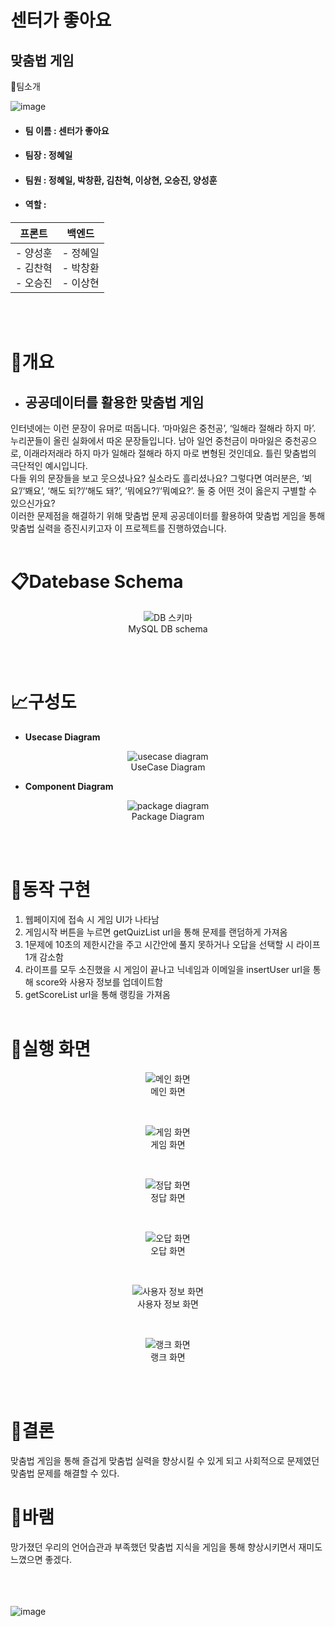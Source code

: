 # 센터가 좋아요
## 맞춤법 게임

👋팀소개

![image](./image/logos.JPG)


- #### 팀 이름 : 센터가 좋아요
- #### 팀장 : 정혜일
- #### 팀원 : 정혜일, 박창환, 김찬혁, 이상현, 오승진, 양성훈
- #### 역할 :

| 프론트 | 백엔드 |  
|---|---|  
| - 양성훈 </br> - 김찬혁 </br> - 오승진 | - 정혜일 </br> - 박창환 </br> - 이상현 |

</br></br>
# 📝개요  

- ## **공공데이터를 활용한 맞춤법 게임**  
인터넷에는 이런 문장이 유머로 떠돕니다.
‘마마잃은 중천공’, ‘일해라 절해라 하지 마’. 누리꾼들이 올린 실화에서 따온 문장들입니다.
남아 일언 중천금이 마마잃은 중천공으로, 이래라저래라 하지 마가 일해라 절해라 하지 마로 변형된 것인데요. 틀린 맞춤법의 극단적인 예시입니다.
</br>
다들 위의 문장들을 보고 웃으셨나요? 실소라도 흘리셨나요?
그렇다면 여러분은, ‘뵈요’/‘봬요’, ‘해도 되?’/‘해도 돼?’, ‘뭐에요?’/‘뭐예요?’. 둘 중 어떤 것이 옳은지 구별할 수 있으신가요?
</br>
이러한 문제점을 해결하기 위해 맞춤법 문제 공공데이터를 활용하여 맞춤법 게임을 통해 맞춤법 실력을 증진시키고자 이 프로젝트를 진행하였습니다.
</br></br>
# 📋Datebase Schema

<div align="center">
  <figure>
      <img src="./image/schema.PNG" alt="DB 스키마">
      <div align="center"><figcation>MySQL DB schema</figcation></div>
  </figure>
</div>

 
</br></br>
# 📈구성도
- **Usecase Diagram**

<div align="center">
  <figure>
      <img src="./image/diagram.PNG" alt="usecase diagram">
      <div align="center"><figcation>UseCase Diagram</figcation></div>
  </figure>
</div>

- **Component Diagram**

<div align="center">
  <figure>
      <img src="./image/componentDiagram.PNG" alt="package diagram">
      <div align="center"><figcation>Package Diagram</figcation></div>
  </figure>
</div>
 
</br></br>
# 📐동작 구현
1. 웹페이지에 접속 시 게임 UI가 나타남
2. 게임시작 버튼을 누르면 getQuizList url을 통해 문제를 랜덤하게 가져옴
3. 1문제에 10초의 제한시간을 주고 시간안에 풀지 못하거나 오답을 선택할 시 라이프 1개 감소함
4. 라이프를 모두 소진했을 시 게임이 끝나고 닉네임과 이메일을 insertUser url을 통해 score와 사용자 정보를 업데이트함
5. getScoreList url을 통해 랭킹을 가져옴
</br></br>
# 👀실행 화면 

<div align="center">
  <figure>
      <img src="./image/main.JPG" alt="메인 화면">
      <div align="center"><figcation>메인 화면</figcation></div>
  </figure>
</div>

<br>

<div align="center">
  <figure>
      <img src="./image/example.JPG" alt="게임 화면">
      <div align="center"><figcation>게임 화면</figcation></div>
  </figure>
</div>

<br>

<div align="center">
  <figure>
      <img src="./image/correct.JPG" alt="정답 화면">
      <div align="center"><figcation>정답 화면</figcation></div>
  </figure>
</div>

<br>

<div align="center">
  <figure>
      <img src="./image/wrong.JPG" alt="오답 화면">
      <div align="center"><figcation>오답 화면</figcation></div>
  </figure>
</div>

<br>

<div align="center">
  <figure>
      <img src="./image/nick.JPG" alt="사용자 정보 화면">
      <div align="center"><figcation>사용자 정보 화면</figcation></div>
  </figure>
</div>

<br>

<div align="center">
  <figure>
      <img src="./image/rank.JPG" alt="랭크 화면">
      <div align="center"><figcation>랭크 화면</figcation></div>
  </figure>
</div>

</br></br>

# 🎈결론
맞춤법 게임을 통해 즐겁게 맞춤법 실력을 향상시킬 수 있게 되고 사회적으로 문제였던 맞춤법 문제를 해결할 수 있다. 

# 🎈바램
망가졌던 우리의 언어습관과 부족했던 맞춤법 지식을 게임을 통해 향상시키면서 재미도 느꼈으면 좋겠다.
</br></br>
</br></br>

![image](./image/somalogo.JPG)
